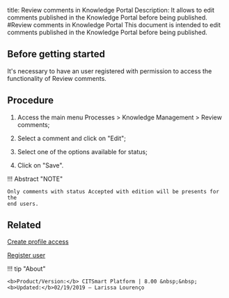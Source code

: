 title:  Review comments in Knowledge Portal
Description: It allows to edit comments published in the Knowledge Portal before being published. 
#Review comments in Knowledge Portal
This document is intended to edit comments published in the Knowledge Portal before being published.

Before getting started
----------------

It's necessary to have an user registered with permission to access the functionality
of Review comments.

Procedure
------------

1.  Access the main menu Processes \> Knowledge Management \> Review comments;

2.  Select a comment and click on "Edit";

3.  Select one of the options available for status;

4.  Click on "Save".

!!! Abstract "NOTE"
    
    Only comments with status Accepted with edition will be presents for the
    end users.
    
Related
----------------

[Create profile access](/en-us/citsmart-platform-8/initial-settings/access-settings/profile/create-profile-access.html)

[Register user](/en-us/citsmart-platform-8/initial-settings/access-settings/user/users.html)    

!!! tip "About"

    <b>Product/Version:</b> CITSmart Platform | 8.00 &nbsp;&nbsp;
    <b>Updated:</b>02/19/2019 – Larissa Lourenço

